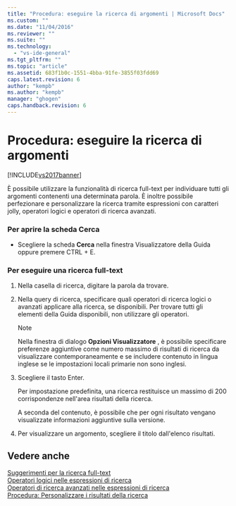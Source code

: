 ```yaml
---
title: "Procedura: eseguire la ricerca di argomenti | Microsoft Docs"
ms.custom: ""
ms.date: "11/04/2016"
ms.reviewer: ""
ms.suite: ""
ms.technology: 
  - "vs-ide-general"
ms.tgt_pltfrm: ""
ms.topic: "article"
ms.assetid: 683f1b0c-1551-4bba-91fe-3855f03fdd69
caps.latest.revision: 6
author: "kempb"
ms.author: "kempb"
manager: "ghogen"
caps.handback.revision: 6
---
```

# Procedura: eseguire la ricerca di argomenti
[!INCLUDE[vs2017banner](../code-quality/includes/vs2017banner.md)]

È possibile utilizzare la funzionalità di ricerca full\-text per individuare tutti gli argomenti contenenti una determinata parola.  È inoltre possibile perfezionare e personalizzare la ricerca tramite espressioni con caratteri jolly, operatori logici e operatori di ricerca avanzati.  
  
### Per aprire la scheda Cerca  
  
-   Scegliere la scheda **Cerca** nella finestra Visualizzatore della Guida oppure premere CTRL \+ E.  
  
### Per eseguire una ricerca full\-text  
  
1.  Nella casella di ricerca, digitare la parola da trovare.  
  
2.  Nella query di ricerca, specificare quali operatori di ricerca logici o avanzati applicare alla ricerca, se disponibili.  Per trovare tutti gli elementi della Guida disponibili, non utilizzare gli operatori.  
  
    > [!NOTE]
    >  Nella finestra di dialogo **Opzioni Visualizzatore** , è possibile specificare preferenze aggiuntive come numero massimo di risultati di ricerca da visualizzare contemporaneamente e se includere contenuto in lingua inglese se le impostazioni locali primarie non sono inglesi.  
  
3.  Scegliere il tasto Enter.  
  
     Per impostazione predefinita, una ricerca restituisce un massimo di 200 corrispondenze nell'area risultati della ricerca.  
  
     A seconda del contenuto, è possibile che per ogni risultato vengano visualizzate informazioni aggiuntive sulla versione.  
  
4.  Per visualizzare un argomento, scegliere il titolo dall'elenco risultati.  
  
## Vedere anche  
 [Suggerimenti per la ricerca full\-text](../ide/full-text-search-tips.md)   
 [Operatori logici nelle espressioni di ricerca](../ide/logical-operators-in-search-expressions.md)   
 [Operatori di ricerca avanzati nelle espressioni di ricerca](../ide/advanced-search-operators-in-search-expressions.md)   
 [Procedura: Personalizzare i risultati della ricerca](../ide/how-to-customize-search-results.md)